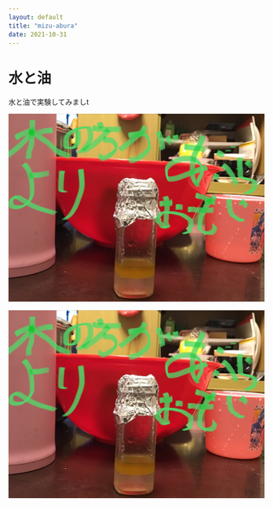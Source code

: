 ```yaml
---
layout: default
title: "mizu-abura"
date: 2021-10-31
---
```


# 水と油

水と油で実験してみましt


<img src="/assets/images/IMG_1473.jpg">

![111](/assets/images/IMG_1473.jpg)
